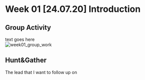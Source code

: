 # Week 01 [24.07.20] Introduction 

## Group Activity
text goes here <br/>
![week01_group_work](https://user-images.githubusercontent.com/68723248/88918545-f7b0fa00-d2ac-11ea-8366-ea64abe1795b.png)

## Hunt&Gather
The lead that I want to follow up on 
